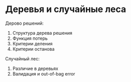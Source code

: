 # Деревья и случайные леса

Дерово решений:
1. Структура дерева решения
2. Функция потерь
3. Критерии деления
4. Критерии останова

Случайный лес:
1. Различие в деревьях
2. Валидация и out-of-bag error
